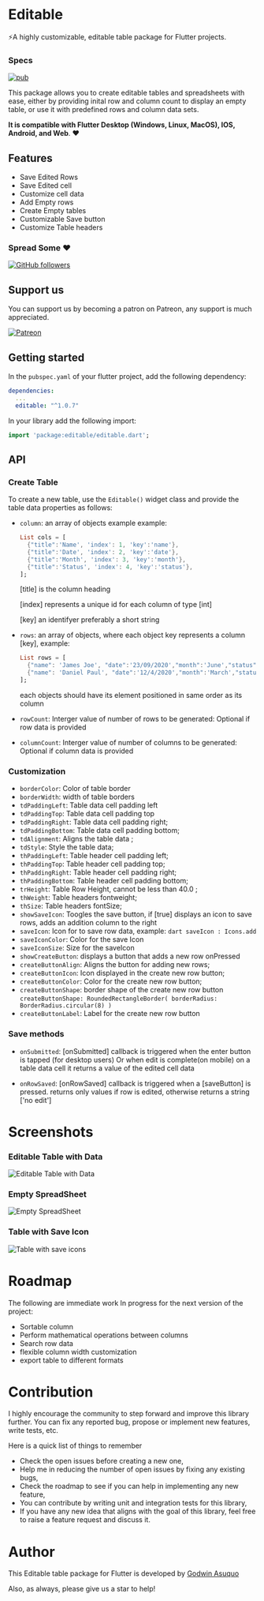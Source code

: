 # Editable

⚡️A highly customizable, editable table package for Flutter projects.

### Specs
[![pub](https://img.shields.io/pub/v/editable.svg?style=flat)](https://pub.dev/packages/editable)

This package allows you to create editable tables and spreadsheets with ease, either by providing inital row and column count
to display an empty table, or use it with predefined rows and column data sets.

**It is compatible with Flutter Desktop (Windows, Linux, MacOS), IOS, Android, and Web**. ❤️

## Features
* Save Edited Rows
* Save Edited cell 
* Customize cell data
* Add Empty rows
* Create Empty tables
* Customizable Save button
* Customize Table headers

### Spread Some :heart:
[![GitHub followers](https://img.shields.io/github/followers/godilite.svg?style=social&label=Follow)](https://github.com/godilite)

## Support us

You can support us by becoming a patron on Patreon, any support is much appreciated.

[![Patreon](https://c5.patreon.com/external/logo/become_a_patron_button.png)](https://www.patreon.com/godilite)


## Getting started

In the `pubspec.yaml` of your flutter project, add the following
dependency:

```yaml
dependencies:
  ...
  editable: "^1.0.7"
```

In your library add the following import:

```dart
import 'package:editable/editable.dart';
```

## API

### Create Table

To create a new table, use the `Editable()` widget class and provide the table data  properties as follows:
- `column`: an array of objects example
     example:
     ```dart 
     List cols = [
       {"title":'Name', 'index': 1, 'key':'name'},
       {"title":'Date', 'index': 2, 'key':'date'},
       {"title":'Month', 'index': 3, 'key':'month'},
       {"title":'Status', 'index': 4, 'key':'status'},
     ]; 
     ```
     [title] is the column heading
    
     [index] represents a unique id for each column of type [int]
    
     [key] an identifyer preferably a short string

- `rows`: an array of objects, where each object key represents a column [key],
    example:
    ```dart 
    List rows = [
      {"name": 'James Joe', "date":'23/09/2020',"month":'June',"status":'completed'}, 
      {"name": 'Daniel Paul', "date":'12/4/2020',"month":'March',"status":'new'}, 
    ];
    ```
    each objects should have its element positioned in same order as its column
- `rowCount`: Interger value of number of rows to be generated: Optional if row data is provided
- `columnCount`: Interger value of number of columns to be generated: Optional if column data is provided 

### Customization
  - `borderColor`:  Color of table border
  - `borderWidth`: width of table borders  
  - `tdPaddingLeft`:  Table data cell padding left 
  - `tdPaddingTop`: Table data cell padding top
  - `tdPaddingRight`:  Table data cell padding right;
  - `tdPaddingBottom`: Table data cell padding bottom;
  - `tdAlignment`: Aligns the table data ;
  - `tdStyle`: Style the table data;
  - `thPaddingLeft`: Table header cell padding left;
  - `thPaddingTop`: Table header cell padding top;
  - `thPaddingRight`:  Table header cell padding right;  
  - `thPaddingBottom`: Table header cell padding bottom;
  - `trHeight`: Table Row Height, cannot be less than 40.0 ;
  - `thWeight`: Table headers fontweight;
  - `thSize`: Table headers fontSize;
  - `showSaveIcon`:  Toogles the save button, if [true] displays an icon to save rows, 
        adds an addition column to the right
  - `saveIcon`: Icon for to save row data, example:
        ```dart
        saveIcon : Icons.add
        ```
  - `saveIconColor`: Color for the save Icon
  - `saveIconSize`:   Size for the saveIcon
  - `showCreateButton`:  displays a button that adds a new row onPressed
  - `createButtonAlign`: Aligns the button for adding new rows;
  - `createButtonIcon`: Icon displayed in the create new row button;
  - `createButtonColor`: Color for the create new row button;   
  - `createButtonShape`:   border shape of the create new row button
        ```
        createButtonShape: RoundedRectangleBorder(
            borderRadius: BorderRadius.circular(8)
        )
        ```
  - `createButtonLabel`:  Label for the create new row button
 
### Save methods

- `onSubmitted`:  [onSubmitted] callback is triggered when the enter button is tapped (for desktop users)
     Or when edit is complete(on mobile) on a table data cell
    it returns a value of the edited cell data
 
- `onRowSaved`: [onRowSaved] callback is triggered when a [saveButton] is pressed.
   returns only values if row is edited, otherwise returns a string ['no edit']

# Screenshots
### Editable Table with Data
![Editable Table with Data](https://user-images.githubusercontent.com/41484542/95015473-0321f800-0645-11eb-8618-91de4cf87984.png)
### Empty SpreadSheet
![Empty SpreadSheet](https://user-images.githubusercontent.com/41484542/95015511-35cbf080-0645-11eb-9ca2-8a41cb89d348.png)
### Table with Save Icon
![Table with save icons](https://user-images.githubusercontent.com/41484542/95015531-4da37480-0645-11eb-965a-f3d3507c18da.png)

# Roadmap
The following are immediate work In progress for the next version of the project:
- Sortable column
- Perform mathematical operations between columns
- Search row data
- flexible column width customization
- export table to different formats

# Contribution

I highly encourage the community to step forward and improve this
library further. You can fix any reported bug, propose or implement new
features, write tests, etc.

Here is a quick list of things to remember
* Check the open issues before creating a new one,
* Help me in reducing the number of open issues by fixing any existing
  bugs,
* Check the roadmap to see if you can help in implementing any new
  feature,
* You can contribute by writing unit and integration tests for this
  library,
* If you have any new idea that aligns with the goal of this library,
  feel free to raise a feature request and discuss it.

# Author

This Editable table package for Flutter is developed by [Godwin Asuquo](https://github.com/godilite)



Also, as always, please give us a star to help!


